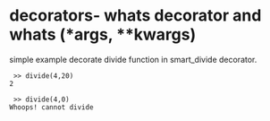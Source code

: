 # decorators- whats decorator and whats (*args, **kwargs)
simple example decorate divide function in smart_divide decorator.

     >> divide(4,20)
    2
 
     >> divide(4,0)
    Whoops! cannot divide
